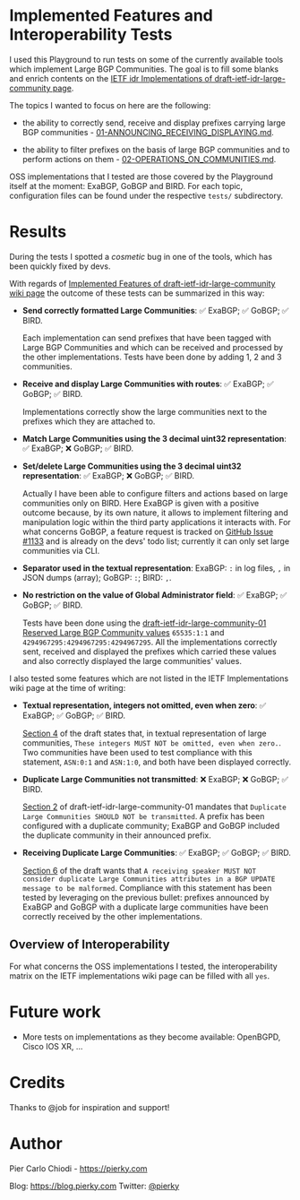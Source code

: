 # Implemented Features and Interoperability Tests

I used this Playground to run tests on some of the currently available tools which implement Large BGP Communities. The goal is to fill some blanks and enrich contents on the [IETF idr Implementations of draft-ietf-idr-large-community page]( https://trac.tools.ietf.org/wg/idr/trac/wiki/draft-ietf-idr-large-community%20implementations).

The topics I wanted to focus on here are the following:

- the ability to correctly send, receive and display prefixes carrying large BGP communities - [01-ANNOUNCING_RECEIVING_DISPLAYING.md](01-ANNOUNCING_RECEIVING_DISPLAYING.md).

- the ability to filter prefixes on the basis of large BGP communities and to perform actions on them - [02-OPERATIONS_ON_COMMUNITIES.md](02-OPERATIONS_ON_COMMUNITIES.md).

OSS implementations that I tested are those covered by the Playground itself at the moment: ExaBGP, GoBGP and BIRD. For each topic, configuration files can be found under the respective `tests/` subdirectory.

# Results

During the tests I spotted a *cosmetic* bug in one of the tools, which has been quickly fixed by devs.

With regards of [Implemented Features of draft-ietf-idr-large-community wiki page]( https://trac.tools.ietf.org/wg/idr/trac/wiki/draft-ietf-idr-large-community%20implementations) the outcome of these tests can be summarized in this way:

* **Send correctly formatted Large Communities**: :white_check_mark: ExaBGP; :white_check_mark: GoBGP; :white_check_mark: BIRD.

  Each implementation can send prefixes that have been tagged with Large BGP Communities and which can be received and processed by the other implementations. Tests have been done by adding 1, 2 and 3 communities.

* **Receive and display Large Communities with routes**: :white_check_mark: ExaBGP; :white_check_mark: GoBGP; :white_check_mark: BIRD.

  Implementations correctly show the large communities next to the prefixes which they are attached to.

* **Match Large Communities using the 3 decimal uint32 representation**: :white_check_mark: ExaBGP; :x: GoBGP; :white_check_mark: BIRD.
* **Set/delete Large Communities using the 3 decimal uint32 representation**: :white_check_mark: ExaBGP; :x: GoBGP; :white_check_mark: BIRD.

  Actually I have been able to configure filters and actions based on large communities only on BIRD. Here ExaBGP is given with a positive outcome because, by its own nature, it allows to implement filtering and manipulation logic within the third party applications it interacts with. For what concerns GoBGP, a feature request is tracked on [GitHub Issue #1133](https://github.com/osrg/gobgp/issues/1133) and is already on the devs' todo list; currently it can only set large communities via CLI.

* **Separator used in the textual representation**: ExaBGP: `:` in log files, `,` in JSON dumps (array); GoBGP: `:`; BIRD: `,`.

* **No restriction on the value of Global Administrator field**: :white_check_mark: ExaBGP; :white_check_mark: GoBGP; :white_check_mark: BIRD.

  Tests have been done using the [draft-ietf-idr-large-community-01](https://tools.ietf.org/html/draft-ietf-idr-large-community-01) [Reserved Large BGP Community values](https://tools.ietf.org/html/draft-ietf-idr-large-community-01#section-5) `65535:1:1` and `4294967295:4294967295:4294967295`. All the implementations correctly sent, received and displayed the prefixes which carried these values and also correctly displayed the large communities' values.

I also tested some features which are not listed in the IETF Implementations wiki page at the time of writing:

* **Textual representation, integers not omitted, even when zero**: :white_check_mark: ExaBGP; :white_check_mark: GoBGP; :white_check_mark: BIRD.

  [Section 4](https://tools.ietf.org/html/draft-ietf-idr-large-community-01#section-4) of the draft states that, in textual representation of large communities, `These integers MUST NOT be omitted, even when zero.`. Two communities have been used to test compliance with this statement, `ASN:0:1` and `ASN:1:0`, and both have been displayed correctly.

* **Duplicate Large Communities not transmitted**: :x: ExaBGP; :x: GoBGP; :white_check_mark: BIRD.

  [Section 2](https://tools.ietf.org/html/draft-ietf-idr-large-community-01#section-2) of draft-ietf-idr-large-community-01 mandates that `Duplicate Large Communities SHOULD NOT be transmitted`. A prefix has been configured with a duplicate community; ExaBGP and GoBGP included the duplicate community in their announced prefix.

* **Receiving Duplicate Large Communities**: :white_check_mark: ExaBGP; :white_check_mark: GoBGP; :white_check_mark: BIRD.

  [Section 6](https://tools.ietf.org/html/draft-ietf-idr-large-community-01#section-6) of the draft wants that `A receiving speaker MUST NOT consider duplicate Large Communities attributes in a BGP UPDATE message to be malformed`. Compliance with this statement has been tested by leveraging on the previous bullet: prefixes announced by ExaBGP and GoBGP with a duplicate large communities have been correctly received by the other implementations.

## Overview of Interoperability

For what concerns the OSS implementations I tested, the interoperability matrix on the IETF implementations wiki page can be filled with all `yes`.

# Future work

* More tests on implementations as they become available: OpenBGPD, Cisco IOS XR, ...

# Credits

Thanks to @job for inspiration and support!

# Author

Pier Carlo Chiodi - https://pierky.com

Blog: https://blog.pierky.com Twitter: [@pierky](https://twitter.com/pierky)

